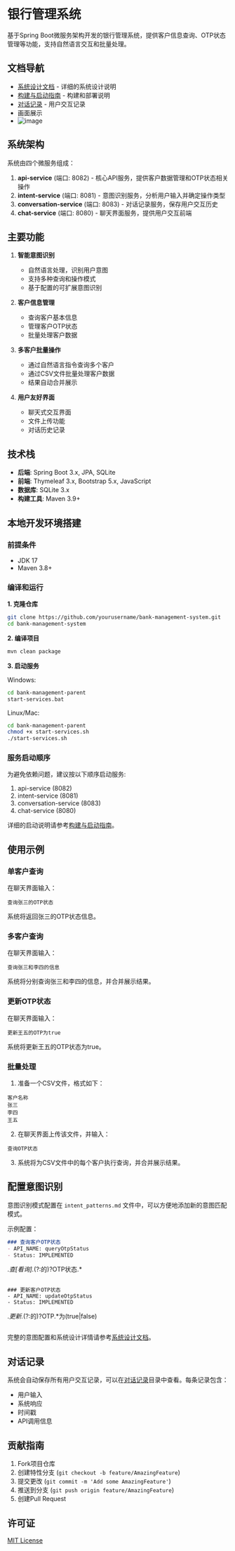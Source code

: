# 银行管理系统

基于Spring Boot微服务架构开发的银行管理系统，提供客户信息查询、OTP状态管理等功能，支持自然语言交互和批量处理。

## 文档导航

- [系统设计文档](DESGIN.md) - 详细的系统设计说明
- [构建与启动指南](BUILD.md) - 构建和部署说明
- [对话记录](测试的对话记录.md) - 用户交互记录
- 画面展示
- ![image](https://github.com/user-attachments/assets/cab32703-e7d4-4ea4-a300-7c8ebbb2a7e4)

## 系统架构

系统由四个微服务组成：

1. **api-service** (端口: 8082) - 核心API服务，提供客户数据管理和OTP状态相关操作
2. **intent-service** (端口: 8081) - 意图识别服务，分析用户输入并确定操作类型
3. **conversation-service** (端口: 8083) - 对话记录服务，保存用户交互历史
4. **chat-service** (端口: 8080) - 聊天界面服务，提供用户交互前端

## 主要功能

1. **智能意图识别**
   - 自然语言处理，识别用户意图
   - 支持多种查询和操作模式
   - 基于配置的可扩展意图识别

2. **客户信息管理**
   - 查询客户基本信息
   - 管理客户OTP状态
   - 批量处理客户数据

3. **多客户批量操作**
   - 通过自然语言指令查询多个客户
   - 通过CSV文件批量处理客户数据
   - 结果自动合并展示

4. **用户友好界面**
   - 聊天式交互界面
   - 文件上传功能
   - 对话历史记录

## 技术栈

- **后端**: Spring Boot 3.x, JPA, SQLite
- **前端**: Thymeleaf 3.x, Bootstrap 5.x, JavaScript
- **数据库**: SQLite 3.x
- **构建工具**: Maven 3.9+

## 本地开发环境搭建

### 前提条件

- JDK 17
- Maven 3.8+

### 编译和运行

**1. 克隆仓库**

```bash
git clone https://github.com/yourusername/bank-management-system.git
cd bank-management-system
```

**2. 编译项目**

```bash
mvn clean package
```

**3. 启动服务**

Windows:
```bash
cd bank-management-parent
start-services.bat
```

Linux/Mac:
```bash
cd bank-management-parent
chmod +x start-services.sh
./start-services.sh
```

### 服务启动顺序

为避免依赖问题，建议按以下顺序启动服务:

1. api-service (8082)
2. intent-service (8081)
3. conversation-service (8083)
4. chat-service (8080)

详细的启动说明请参考[构建与启动指南](BUILD.md)。

## 使用示例

### 单客户查询

在聊天界面输入：
```
查询张三的OTP状态
```

系统将返回张三的OTP状态信息。

### 多客户查询

在聊天界面输入：
```
查询张三和李四的信息
```

系统将分别查询张三和李四的信息，并合并展示结果。

### 更新OTP状态

在聊天界面输入：
```
更新王五的OTP为true
```

系统将更新王五的OTP状态为true。

### 批量处理

1. 准备一个CSV文件，格式如下：
```
客户名称
张三
李四
王五
```

2. 在聊天界面上传该文件，并输入：
```
查询OTP状态
```

3. 系统将为CSV文件中的每个客户执行查询，并合并展示结果。

## 配置意图识别

意图识别模式配置在 `intent_patterns.md` 文件中，可以方便地添加新的意图匹配模式。

示例配置：
```markdown
### 查询客户OTP状态
- API_NAME: queryOtpStatus
- Status: IMPLEMENTED

```
.*查[看询].*(?:的)?OTP状态.*
```

### 更新客户OTP状态
- API_NAME: updateOtpStatus
- Status: IMPLEMENTED

```
.*更新.*(?:的)?OTP.*为(true|false)
```
```

完整的意图配置和系统设计详情请参考[系统设计文档](DESGIN.md)。

## 对话记录

系统会自动保存所有用户交互记录，可以在[对话记录](docs/conversations)目录中查看。每条记录包含：
- 用户输入
- 系统响应
- 时间戳
- API调用信息

## 贡献指南

1. Fork项目仓库
2. 创建特性分支 (`git checkout -b feature/AmazingFeature`)
3. 提交更改 (`git commit -m 'Add some AmazingFeature'`)
4. 推送到分支 (`git push origin feature/AmazingFeature`)
5. 创建Pull Request

## 许可证

[MIT License](LICENSE) 
